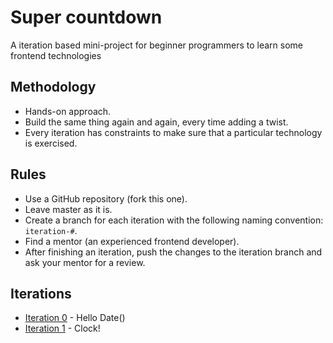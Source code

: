 # Super countdown
A iteration based mini-project for beginner programmers to learn some frontend technologies

## Methodology
* Hands-on approach.
* Build the same thing again and again, every time adding a twist.
* Every iteration has constraints to make sure that a particular technology is exercised.

## Rules
* Use a GitHub repository (fork this one).
* Leave master as it is.
* Create a branch for each iteration with the following naming convention: `iteration-#`.
* Find a mentor (an experienced frontend developer).
* After finishing an iteration, push the changes to the iteration branch and ask your mentor for a review.

## Iterations
* [Iteration 0](./iteration-0.md) - Hello Date()
* [Iteration 1](./iteration-1.md) - Clock!
